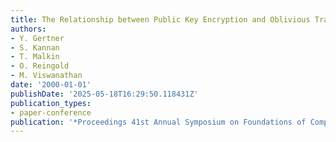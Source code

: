 ```yaml
---
title: The Relationship between Public Key Encryption and Oblivious Transfer
authors:
- Y. Gertner
- S. Kannan
- T. Malkin
- O. Reingold
- M. Viswanathan
date: '2000-01-01'
publishDate: '2025-05-18T16:29:50.118431Z'
publication_types:
- paper-conference
publication: '*Proceedings 41st Annual Symposium on Foundations of Computer Science*'
---
```


